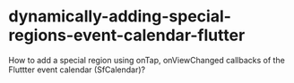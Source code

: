 # dynamically-adding-special-regions-event-calendar-flutter
How to add a special region using onTap, onViewChanged callbacks of the Fluttter event calendar (SfCalendar)?
